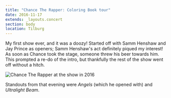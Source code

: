 ```yaml
---
title: "Chance The Rapper: Coloring Book tour"
date: 2016-11-17
extends: _layouts.concert
section: body
location: Tilburg
---
```


My first show ever, and it was a doozy! Started off with Samm Henshaw and Jay Prince as openers; Samm Henshaw's act
definitely piqued my interest! As soon as Chance took the stage, someone threw his beer towards him. This prompted a
re-do of the intro, but thankfully the rest of the show went off without a hitch. 

![Chance The Rapper at the show in 2016](/assets/images/chance-the-rapper.jpg)

Standouts from that evening were _Angels_ (which he opened with) and _Ultralight Beam_.
